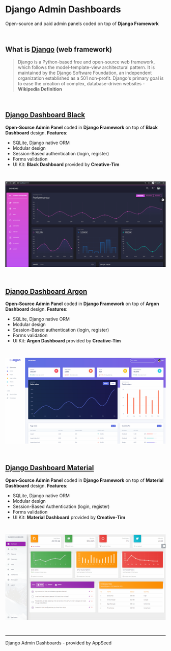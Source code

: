 # Django Admin Dashboards

Open-source and paid admin panels coded on top of **Django Framework**

<br />

## What is [Django](https://www.djangoproject.com/) (web framework)

> Django is a Python-based free and open-source web framework, which follows the model-template-view architectural pattern. It is maintained by the Django Software Foundation, an independent organization established as a 501 non-profit. Django's primary goal is to ease the creation of complex, database-driven websites - **Wikipedia Definition** 

<br />

## [Django Dashboard Black](https://github.com/app-generator/django-dashboard-black)

**Open-Source Admin Panel** coded in **Django Framework** on top of **Black Dashboard** design. **Features**:

- SQLite, Django native ORM
- Modular design
- Session-Based authentication (login, register)
- Forms validation
- UI Kit: **Black Dashboard** provided by **Creative-Tim**

<br />

![Django Dashboard Black - Open-Source Web App.](https://raw.githubusercontent.com/app-generator/static/master/products/django-dashboard-black-intro.gif)

<br />

## [Django Dashboard Argon](https://github.com/app-generator/django-dashboard-argon)

**Open-Source Admin Panel** coded in **Django Framework** on top of **Argon Dashboard** design. **Features**:

- SQLite, Django native ORM
- Modular design
- Session-Based authentication (login, register)
- Forms validation
- UI Kit: **Argon Dashboard** provided by **Creative-Tim**

<br />

![Django Dashboard Argon - Open-Source Web App.](https://raw.githubusercontent.com/app-generator/static/master/products/django-dashboard-argon-intro.gif)

<br />

## [Django Dashboard Material](https://github.com/app-generator/django-dashboard-material)

**Open-Source Admin Panel** coded in **Django Framework** on top of **Material Dashboard** design. **Features**:

- SQLite, Django native ORM
- Modular design
- Session-Based Authentication (login, register)
- Forms validation
- UI Kit: **Material Dashboard** provided by **Creative-Tim**

<br />

![Django Dashboard Material - Open-Source Web App.](https://raw.githubusercontent.com/app-generator/static/master/products/django-dashboard-material-intro.gif)

<br />

---
Django Admin Dashboards - provided by AppSeed
